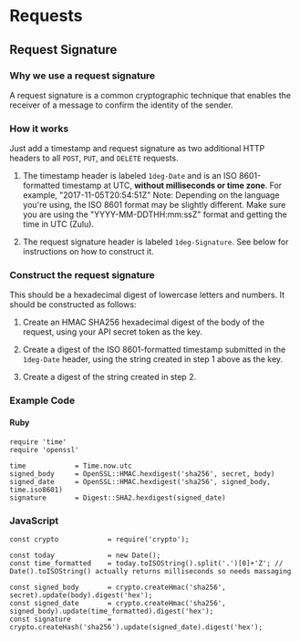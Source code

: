 # Requests

## Request Signature

### Why we use a request signature

A request signature is a common cryptographic technique that enables the receiver of a message to confirm the identity of the sender.

### How it works

Just add a timestamp and request signature as two additional HTTP headers to all `POST`, `PUT`, and `DELETE` requests.

1. The timestamp header is labeled `1deg-Date` and is an ISO 8601-formatted timestamp at UTC, **without milliseconds or time zone**. For example, "2017-11-05T20:54:51Z" Note: Depending on the language you're using, the ISO 8601 format may be slightly different. Make sure you are using the "YYYY-MM-DDTHH:mm:ssZ" format and getting the time in UTC (Zulu).

2. The request signature header is labeled `1deg-Signature`. See below for instructions on how to construct it.

### Construct the request signature

This should be a hexadecimal digest of lowercase letters and numbers. It should be constructed as follows:

1. Create an HMAC SHA256 hexadecimal digest of the body of the request, using your API secret token as the key.

2. Create a digest of the ISO 8601-formatted timestamp submitted in the `1deg-Date` header, using the string created in step 1 above as the key.

3. Create a digest of the string created in step 2.

### Example Code

#### Ruby

	require 'time'
	require 'openssl'

	time 			= Time.now.utc
	signed_body 	= OpenSSL::HMAC.hexdigest('sha256', secret, body)
	signed_date 	= OpenSSL::HMAC.hexdigest('sha256', signed_body, time.iso8601)
	signature 	   	= Digest::SHA2.hexdigest(signed_date)

### JavaScript

	const crypto 			= require('crypto');
	
	const today				= new Date();
	const time_formatted 	= today.toISOString().split('.')[0]+'Z'; // Date().toISOString() actually returns milliseconds so needs massaging

	const signed_body 		= crypto.createHmac('sha256', secret).update(body).digest('hex');
	const signed_date 		= crypto.createHmac('sha256', signed_body).update(time_formatted).digest('hex');
	const signature 		= crypto.createHash('sha256').update(signed_date).digest('hex');
